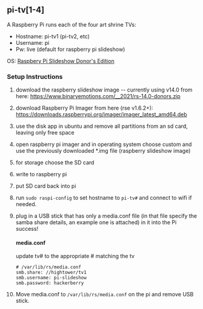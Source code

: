 ## pi-tv[1-4]

A Raspberry Pi runs each of the four art shrine TVs:

* Hostname: pi-tv1 (pi-tv2, etc)
* Username: pi
* Pw: live (default for raspberry pi slideshow)

OS: [Raspbery Pi Slideshow Donor's Edition](https://www.binaryemotions.com/raspberry-slideshow-download/)

### Setup Instructions

1. download the raspberry slideshow image -- currently using v14.0 from here: https://www.binaryemotions.com/__2021/rs-14.0-donors.zip
1. download Raspberry Pi Imager from here (rse v1.6.2+): https://downloads.raspberrypi.org/imager/imager_latest_amd64.deb
1. use the disk app in ubuntu and remove all partitions from an sd card, leaving only free space
2. open raspberry pi imager and in operating system choose custom and use the previously downloaded *.img file (raspberry slideshow image)
3. for storage choose the SD card
4. write to raspberry pi
5. put SD card back into pi
6. run `sudo raspi-config` to set hostname to `pi-tv#` and connect to wifi if needed.
7. plug in a USB stick that has only a media.conf file (in that file specify the samba share details, an example one is attached) in it into the Pi
    success!
    
    #### media.conf
    update tv# to the appropriate # matching the tv
    ```
    # /var/lib/rs/media.conf
    smb.share: //hightower/tv1
    smb.username: pi-slideshow
    smb.password: hackerberry
    ```

8. Move media.conf to `/var/lib/rs/media.conf` on the pi and remove USB stick.
